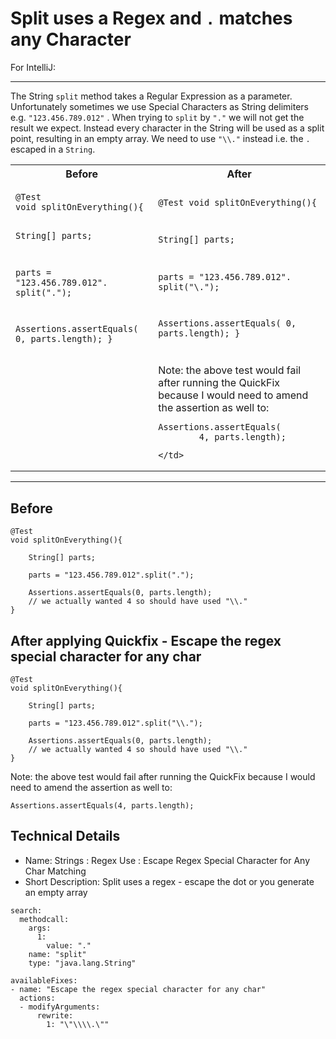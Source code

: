 # Split uses a Regex and `.` matches any Character

For IntelliJ:

---

The String `split` method takes a Regular Expression as a parameter. Unfortunately sometimes we use Special Characters as String delimiters e.g. `"123.456.789.012"` . When trying to `split` by `"."` we will not get the result we expect. Instead every character in the String will be used as a split point, resulting in an empty array. We need to use `"\\."` instead i.e. the `.` escaped in a `String`.

<table><tr>
  <th>Before</th>
  <th>After</th>
</tr>
  <tr>
    <td><pre><code>@Test
void splitOnEverything(){

  String[] parts;

  parts = &quot;123.456.789.012&quot;.
          split(&quot;.&quot;);

  Assertions.assertEquals(
          0, parts.length);
}</code></pre></td>
    <td><pre><code>@Test
void splitOnEverything(){

  String[] parts;

  parts = &quot;123.456.789.012&quot;.
          split(&quot;\\.&quot;);

  Assertions.assertEquals(
          0, parts.length);
}</code></pre></td>
  </tr>
  <tr>
    <td>&nbsp;</td>
    <td>
    Note: the above test would fail after running the QuickFix because I would need to amend the assertion as well to:

<pre><code>Assertions.assertEquals(
        4, parts.length);</code></pre>
    </td>
  </tr>
</table>

---

## Before

```
@Test
void splitOnEverything(){

    String[] parts;

    parts = "123.456.789.012".split(".");

    Assertions.assertEquals(0, parts.length);
    // we actually wanted 4 so should have used "\\."
}
```    

## After applying Quickfix - Escape the regex special character for any char

```
@Test
void splitOnEverything(){

    String[] parts;

    parts = "123.456.789.012".split("\\.");

    Assertions.assertEquals(0, parts.length);
    // we actually wanted 4 so should have used "\\."
}
```    

Note: the above test would fail after running the QuickFix because I would need to amend the assertion as well to:

```
Assertions.assertEquals(4, parts.length);
```

## Technical Details

- Name: Strings : Regex Use : Escape Regex Special Character for Any Char Matching
- Short Description: Split uses a regex - escape the dot or you generate an empty array

```
search:
  methodcall:
    args:
      1:
        value: "."
    name: "split"
    type: "java.lang.String"
```

```
availableFixes:
- name: "Escape the regex special character for any char"
  actions:
  - modifyArguments:
      rewrite:
        1: "\"\\\\.\""
```


